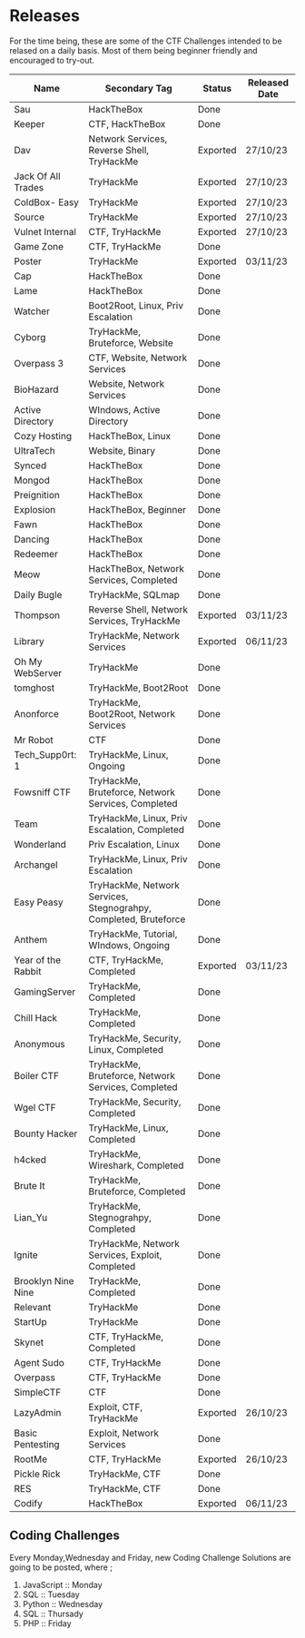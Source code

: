 # Releases

For the time being, these are some of the CTF Challenges intended to be relased on a daily basis. Most of them being beginner friendly and encouraged to try-out.




| Name               | Secondary Tag                                                    | Status   | Released Date |
| ------------------ | ---------------------------------------------------------------- | -------- | ------------- |
| Sau                | HackTheBox                                                       | Done     |               |
| Keeper             | CTF, HackTheBox                                                  | Done     |               |
| Dav                | Network Services, Reverse Shell, TryHackMe                       | Exported | 27/10/23      |
| Jack Of All Trades | TryHackMe                                                        | Exported | 27/10/23      |
| ColdBox- Easy      | TryHackMe                                                        | Exported | 27/10/23      |
| Source             | TryHackMe                                                        | Exported | 27/10/23      |
| Vulnet Internal    | CTF, TryHackMe                                                   | Exported | 27/10/23      |
| Game Zone          | CTF, TryHackMe                                                   | Done     |               |
| Poster             | TryHackMe                                                        | Exported | 03/11/23      |
| Cap                | HackTheBox                                                       | Done     |               |
| Lame               | HackTheBox                                                       | Done     |               |
| Watcher            | Boot2Root, Linux, Priv Escalation                                | Done     |               |
| Cyborg             | TryHackMe, Bruteforce, Website                                   | Done     |               |
| Overpass 3         | CTF, Website, Network Services                                   | Done     |               |
| BioHazard          | Website, Network Services                                        | Done     |               |
| Active Directory   | WIndows, Active Directory                                        | Done     |               |
| Cozy Hosting       | HackTheBox, Linux                                                | Done     |               |
| UltraTech          | Website, Binary                                                  | Done     |               |
| Synced             | HackTheBox                                                       | Done     |               |
| Mongod             | HackTheBox                                                       | Done     |               |
| Preignition        | HackTheBox                                                       | Done     |               |
| Explosion          | HackTheBox, Beginner                                             | Done     |               |
| Fawn               | HackTheBox                                                       | Done     |               |
| Dancing            | HackTheBox                                                       | Done     |               |
| Redeemer           | HackTheBox                                                       | Done     |               |
| Meow               | HackTheBox, Network Services, Completed                          | Done     |               |
| Daily Bugle        | TryHackMe, SQLmap                                                | Done     |               |
| Thompson           | Reverse Shell, Network Services, TryHackMe                       | Exported | 03/11/23      |
| Library            | TryHackMe, Network Services                                      | Exported | 06/11/23      |
| Oh My WebServer    | TryHackMe                                                        | Done     |               |
| tomghost           | TryHackMe, Boot2Root                                             | Done     |               |
| Anonforce          | TryHackMe, Boot2Root, Network Services                           | Done     |               |
| Mr Robot           | CTF                                                              | Done     |               |
| Tech_Supp0rt: 1    | TryHackMe, Linux, Ongoing                                        | Done     |               |
| Fowsniff CTF       | TryHackMe, Bruteforce, Network Services, Completed               | Done     |               |
| Team               | TryHackMe, Linux, Priv Escalation, Completed                     | Done     |               |
| Wonderland         | Priv Escalation, Linux                                           | Done     |               |
| Archangel          | TryHackMe, Linux, Priv Escalation                                | Done     |               |
| Easy Peasy         | TryHackMe, Network Services, Stegnograhpy, Completed, Bruteforce | Done     |               |
| Anthem             | TryHackMe, Tutorial, WIndows, Ongoing                            | Done     |               |
| Year of the Rabbit | CTF, TryHackMe, Completed                                        | Exported | 03/11/23      |
| GamingServer       | TryHackMe, Completed                                             | Done     |               |
| Chill Hack         | TryHackMe, Completed                                             | Done     |               |
| Anonymous          | TryHackMe, Security, Linux, Completed                            | Done     |               |
| Boiler CTF         | TryHackMe, Bruteforce, Network Services, Completed               | Done     |               |
| Wgel CTF           | TryHackMe, Security, Completed                                   | Done     |               |
| Bounty Hacker      | TryHackMe, Linux, Completed                                      | Done     |               |
| h4cked             | TryHackMe, Wireshark, Completed                                  | Done     |               |
| Brute It           | TryHackMe, Bruteforce, Completed                                 | Done     |               |
| Lian_Yu            | TryHackMe, Stegnograhpy, Completed                               | Done     |               |
| Ignite             | TryHackMe, Network Services, Exploit, Completed                  | Done     |               |
| Brooklyn Nine Nine | TryHackMe, Completed                                             | Done     |               |
| Relevant           | TryHackMe                                                        | Done     |               |
| StartUp            | TryHackMe                                                        | Done     |               |
| Skynet             | CTF, TryHackMe, Completed                                        | Done     |               |
| Agent Sudo         | CTF, TryHackMe                                                   | Done     |               |
| Overpass           | CTF, TryHackMe                                                   | Done     |               |
| SimpleCTF          | CTF                                                              | Done     |               |
| LazyAdmin          | Exploit, CTF, TryHackMe                                          | Exported | 26/10/23      |
| Basic Pentesting   | Exploit, Network Services                                        | Done     |               |
| RootMe             | CTF, TryHackMe                                                   | Exported | 26/10/23      |
| Pickle Rick        | TryHackMe, CTF                                                   | Done     |               |
| RES                | TryHackMe, CTF                                                   | Done     |               |
| Codify             | HackTheBox                                                       | Exported | 06/11/23      |



## Coding Challenges
Every Monday,Wednesday and Friday, new Coding Challenge Solutions are going to be posted, where ;
1. JavaScript :: Monday
2. SQL :: Tuesday
3. Python :: Wednesday
4. SQL :: Thursady
5. PHP :: Friday

